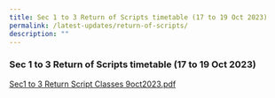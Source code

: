 ```yaml
---
title: Sec 1 to 3 Return of Scripts timetable (17 to 19 Oct 2023)
permalink: /latest-updates/return-of-scripts/
description: ""
---
```

### Sec 1 to 3 Return of Scripts timetable \(17 to 19 Oct 2023\)

[Sec1 to 3 Return Script Classes 9oct2023.pdf](/files/Latest%20Updates/sec1to3_returnscript_classes_9oct2023.pdf)